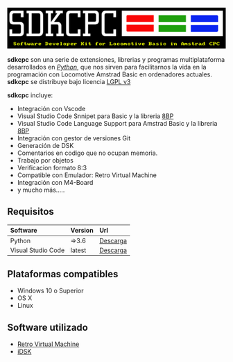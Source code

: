 
![image](assets/about.png)

**sdkcpc** son una serie de extensiones, librerias y programas multiplataforma desarrollados en *[Python](https://www.python.org/downloads/)*, que nos sirven para facilitarnos la vida en la programación con Locomotive Amstrad Basic en ordenadores actuales. **sdkcpc** se distribuye bajo licencia [LGPL v3](license.md)

**sdkcpc** incluye: 

- Integración con Vscode
- Visual Studio Code Snnipet para Basic y la libreria [8BP](https://github.com/jjaranda13/8BP)
- Visual Studio Code Language Support para Amstrad Basic y la libreria [8BP](https://github.com/jjaranda13/8BP)
- Integración con gestor de versiones Git
- Generación de DSK
- Comentarios en codigo que no ocupan memoria.
- Trabajo por objetos
- Verificacion formato 8:3
- Compatible con Emulador: Retro Virtual Machine
- Integración con M4-Board
- y mucho más.....


## Requisitos

| Software  | Version  | Url |
|:----------|:----------|:----------|
| Python    | =>3.6    | [Descarga](https://www.python.org/downloads/)    |
| Visual Studio Code    | latest   | [Descarga](https://code.visualstudio.com/download)    |

## Plataformas compatibles

- Windows 10 o Superior
- OS X
- Linux

## Software utilizado


- [Retro Virtual Machine](https://www.retrovirtualmachine.org/)
- [iDSK](https://github.com/cpcsdk/idsk)
